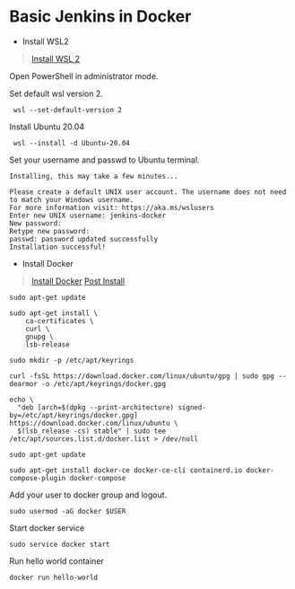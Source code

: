 # Basic Jenkins in Docker

- Install WSL2
> [Install WSL 2](https://learn.microsoft.com/en-us/windows/wsl/install)

Open PowerShell in administrator mode.

Set default wsl version 2.
```
 wsl --set-default-version 2
```
Install Ubuntu 20.04
```
 wsl --install -d Ubuntu-20.04
```
Set your username and passwd to Ubuntu terminal.
```
Installing, this may take a few minutes...

Please create a default UNIX user account. The username does not need to match your Windows username.
For more information visit: https://aka.ms/wslusers
Enter new UNIX username: jenkins-docker
New password:
Retype new password:
passwd: password updated successfully
Installation successful!
```

- Install Docker

> [Install Docker](https://docs.docker.com/engine/install/ubuntu/)
> [Post Install](https://docs.docker.com/engine/install/linux-postinstall/)

```
sudo apt-get update
```
```
sudo apt-get install \
    ca-certificates \
    curl \
    gnupg \
    lsb-release
```
```
sudo mkdir -p /etc/apt/keyrings
```
```
curl -fsSL https://download.docker.com/linux/ubuntu/gpg | sudo gpg --dearmor -o /etc/apt/keyrings/docker.gpg
```
```
echo \
  "deb [arch=$(dpkg --print-architecture) signed-by=/etc/apt/keyrings/docker.gpg] https://download.docker.com/linux/ubuntu \
  $(lsb_release -cs) stable" | sudo tee /etc/apt/sources.list.d/docker.list > /dev/null
```
```
sudo apt-get update
```
```
sudo apt-get install docker-ce docker-ce-cli containerd.io docker-compose-plugin docker-compose
```
Add your user to docker group and logout.
```
sudo usermod -aG docker $USER
```
Start docker service
```
sudo service docker start
```
Run hello world container
```
docker run hello-world
```
